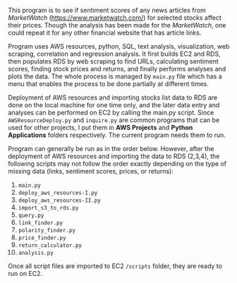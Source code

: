 This program is to see if sentiment scores of any news articles from _MarketWatch_ (https://www.marketwatch.com/) for selected stocks affect their prices. Though the analysis has been made for the _MarketWatch_, one could repeat it for any other financial website that has article links.

Program uses AWS resources, python, SQL, text analysis, visualization, web scraping, correlation and regression analysis. It first builds EC2 and RDS, then populates RDS by web scraping to find URLs, calculating sentiment scores, finding stock prices and returns, and finally performs analyses and plots the data. The whole process is managed by `main.py` file which has a menu that enables the process to be done partially at different times.

Deployment of AWS resources and importing stocks list data to RDS are done on the local machine for one time only, and the later data entry and analyses can be performed on EC2 by calling the main.py script. Since `AWSResourceDeploy.py` and `inquire.py` are common programs that can be used for other projects, I put them in __AWS Projects__ and __Python Applications__ folders respectively. The current program needs them to run.

Program can generally be run as in the order below. However, after the deployment of AWS resources and importing the data to RDS (2,3,4), the following scripts may not follow the order exactly depending on the type of missing data (links, sentiment scores, prices, or returns):
  1. `main.py`
  2. `deploy_aws_resources-I.py`
  3. `deploy_aws_resources-II.py`
  4. `import_s3_to_rds.py`
  5. `query.py`
  6. `link_finder.py`
  7. `polarity_finder.py`
  8. `price_finder.py`
  9. `return_calculator.py`
  10. `analysis.py`

Once all script files are imported to EC2 `/scripts` folder, they are ready to run on EC2.
